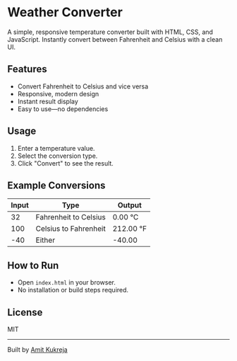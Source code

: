 # Weather Converter

A simple, responsive temperature converter built with HTML, CSS, and JavaScript. Instantly convert between Fahrenheit and Celsius with a clean UI.

## Features

- Convert Fahrenheit to Celsius and vice versa
- Responsive, modern design
- Instant result display
- Easy to use—no dependencies

## Usage

1. Enter a temperature value.
2. Select the conversion type.
3. Click "Convert" to see the result.

## Example Conversions

| Input         | Type                    | Output      |
|---------------|-------------------------|-------------|
| 32            | Fahrenheit to Celsius   | 0.00 °C     |
| 100           | Celsius to Fahrenheit   | 212.00 °F   |
| -40           | Either                  | -40.00      |

## How to Run

- Open `index.html` in your browser.
- No installation or build steps required.

## License

MIT

---

Built by [Amit Kukreja](https://github.com/amitkukrejadev)
